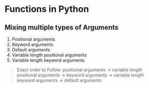 # Functions in Python

## Mixing multiple types of Arguments

1. Positional arguments
2. Keyword arguments
3. Default arguments
4. Variable length positional arguments
5. Variable length keyword arguments

> Exact order to Follow: positional arguments → variable length positional arguments → keyword arguments → variable length keyword arguments → default arguments
